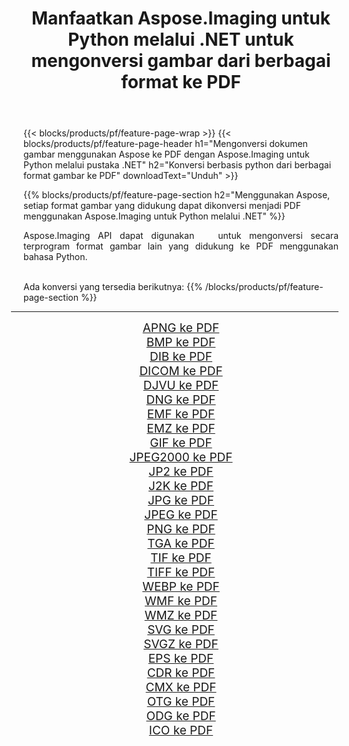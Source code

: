 ﻿---
title: Manfaatkan Aspose.Imaging untuk Python melalui .NET untuk mengonversi gambar dari berbagai format ke PDF 
weight: 3920
url: /id/python-net/conversion/to/pdf 
lang: id
langdirlevel: 2
locales: zh-hans,ja,it,ru,de,es,fr,nl,id,lt,pl,pt,vi,tr,ko,zh-hant,ar,hi,th,sv,cs,uk,he
description: Anda dapat menggunakan Aspose.Imaging untuk Python melalui pustaka .NET untuk mengonversi dari berbagai format ke PDF
---

{{< blocks/products/pf/feature-page-wrap >}}
{{< blocks/products/pf/feature-page-header h1="Mengonversi dokumen gambar menggunakan Aspose ke PDF dengan Aspose.Imaging untuk Python melalui pustaka .NET" h2="Konversi berbasis python dari berbagai format gambar ke PDF" downloadText="Unduh" >}}


{{% blocks/products/pf/feature-page-section  h2="Menggunakan Aspose, setiap format gambar yang didukung dapat dikonversi menjadi PDF menggunakan Aspose.Imaging untuk Python melalui .NET" %}}
<p align=justify>Aspose.Imaging API dapat digunakan   untuk mengonversi secara terprogram format gambar lain yang didukung ke PDF menggunakan bahasa Python.</p>
<br/>
Ada konversi yang tersedia berikutnya:
{{% /blocks/products/pf/feature-page-section %}}
<div class="container-fluid productfamilypage bg-gray">
    <div class="convertypes bg-gray agp-content section">
        <div class="container">
		<hr style="margin-left:-20px;"/>
		<div class="row other-converters" style="gap: 10px;font-size: 19px;text-align:center;">
		    <div class='col-md-2 other-converter remove-lp remove-rp'><a href="/imaging/id/python-net/conversion/apng-to-pdf" style="padding:15px;">APNG ke PDF</a></div>
<div class='col-md-2 other-converter remove-lp remove-rp'><a href="/imaging/id/python-net/conversion/bmp-to-pdf" style="padding:15px;">BMP ke PDF</a></div>
<div class='col-md-2 other-converter remove-lp remove-rp'><a href="/imaging/id/python-net/conversion/dib-to-pdf" style="padding:15px;">DIB ke PDF</a></div>
<div class='col-md-2 other-converter remove-lp remove-rp'><a href="/imaging/id/python-net/conversion/dicom-to-pdf" style="padding:15px;">DICOM ke PDF</a></div>
<div class='col-md-2 other-converter remove-lp remove-rp'><a href="/imaging/id/python-net/conversion/djvu-to-pdf" style="padding:15px;">DJVU ke PDF</a></div>
<div class='col-md-2 other-converter remove-lp remove-rp'><a href="/imaging/id/python-net/conversion/dng-to-pdf" style="padding:15px;">DNG ke PDF</a></div>
<div class='col-md-2 other-converter remove-lp remove-rp'><a href="/imaging/id/python-net/conversion/emf-to-pdf" style="padding:15px;">EMF ke PDF</a></div>
<div class='col-md-2 other-converter remove-lp remove-rp'><a href="/imaging/id/python-net/conversion/emz-to-pdf" style="padding:15px;">EMZ ke PDF</a></div>
<div class='col-md-2 other-converter remove-lp remove-rp'><a href="/imaging/id/python-net/conversion/gif-to-pdf" style="padding:15px;">GIF ke PDF</a></div>
<div class='col-md-2 other-converter remove-lp remove-rp'><a href="/imaging/id/python-net/conversion/jpeg2000-to-pdf" style="padding:15px;">JPEG2000 ke PDF</a></div>
<div class='col-md-2 other-converter remove-lp remove-rp'><a href="/imaging/id/python-net/conversion/jp2-to-pdf" style="padding:15px;">JP2 ke PDF</a></div>
<div class='col-md-2 other-converter remove-lp remove-rp'><a href="/imaging/id/python-net/conversion/j2k-to-pdf" style="padding:15px;">J2K ke PDF</a></div>
<div class='col-md-2 other-converter remove-lp remove-rp'><a href="/imaging/id/python-net/conversion/jpg-to-pdf" style="padding:15px;">JPG ke PDF</a></div>
<div class='col-md-2 other-converter remove-lp remove-rp'><a href="/imaging/id/python-net/conversion/jpeg-to-pdf" style="padding:15px;">JPEG ke PDF</a></div>
<div class='col-md-2 other-converter remove-lp remove-rp'><a href="/imaging/id/python-net/conversion/png-to-pdf" style="padding:15px;">PNG ke PDF</a></div>
<div class='col-md-2 other-converter remove-lp remove-rp'><a href="/imaging/id/python-net/conversion/tga-to-pdf" style="padding:15px;">TGA ke PDF</a></div>
<div class='col-md-2 other-converter remove-lp remove-rp'><a href="/imaging/id/python-net/conversion/tif-to-pdf" style="padding:15px;">TIF ke PDF</a></div>
<div class='col-md-2 other-converter remove-lp remove-rp'><a href="/imaging/id/python-net/conversion/tiff-to-pdf" style="padding:15px;">TIFF ke PDF</a></div>
<div class='col-md-2 other-converter remove-lp remove-rp'><a href="/imaging/id/python-net/conversion/webp-to-pdf" style="padding:15px;">WEBP ke PDF</a></div>
<div class='col-md-2 other-converter remove-lp remove-rp'><a href="/imaging/id/python-net/conversion/wmf-to-pdf" style="padding:15px;">WMF ke PDF</a></div>
<div class='col-md-2 other-converter remove-lp remove-rp'><a href="/imaging/id/python-net/conversion/wmz-to-pdf" style="padding:15px;">WMZ ke PDF</a></div>
<div class='col-md-2 other-converter remove-lp remove-rp'><a href="/imaging/id/python-net/conversion/svg-to-pdf" style="padding:15px;">SVG ke PDF</a></div>
<div class='col-md-2 other-converter remove-lp remove-rp'><a href="/imaging/id/python-net/conversion/svgz-to-pdf" style="padding:15px;">SVGZ ke PDF</a></div>
<div class='col-md-2 other-converter remove-lp remove-rp'><a href="/imaging/id/python-net/conversion/eps-to-pdf" style="padding:15px;">EPS ke PDF</a></div>
<div class='col-md-2 other-converter remove-lp remove-rp'><a href="/imaging/id/python-net/conversion/cdr-to-pdf" style="padding:15px;">CDR ke PDF</a></div>
<div class='col-md-2 other-converter remove-lp remove-rp'><a href="/imaging/id/python-net/conversion/cmx-to-pdf" style="padding:15px;">CMX ke PDF</a></div>
<div class='col-md-2 other-converter remove-lp remove-rp'><a href="/imaging/id/python-net/conversion/otg-to-pdf" style="padding:15px;">OTG ke PDF</a></div>
<div class='col-md-2 other-converter remove-lp remove-rp'><a href="/imaging/id/python-net/conversion/odg-to-pdf" style="padding:15px;">ODG ke PDF</a></div>
<div class='col-md-2 other-converter remove-lp remove-rp'><a href="/imaging/id/python-net/conversion/ico-to-pdf" style="padding:15px;">ICO ke PDF</a></div>
                </div>
        </div>
    </div>
</div>
<br/>

